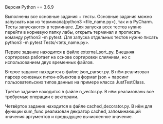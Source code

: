 Версия Python == 3.6.9

Выполнены все основные задания + тесты. Основные задания можно запускать как из терминала(python3 <file_name.py>), так и в PyCharm.
Тесты запускаются в терминале. Для запуска всех тестов нужно перейти в корневую папку лабы, открыть терминал и прописать команду python3 -m pytest. Для запуска отдельных тестов нужно писать python3 -m pytest Tests/<tets_name.py>.

Первое задание находится в файле external_sort_py. Внешняя сортировка работает на основе сортировки слиянием, но с использованием двух временных файлов.

Второе задание находится в файле json_parser.py. В нём реализован парсер основных питон-объектов в формат json + парсинг пользовательских типов данных на примере класса JustTestClass.

Третье задание находится в файле n_vector.py. В нём реализованы все требуемые операции с векторами.

Четвёртое задание находится в файле cached_decorator.py. В нём для функции sum_func реализован декратор cached, запоминающий значения аргументов и предыдущее вычисленное значение.
